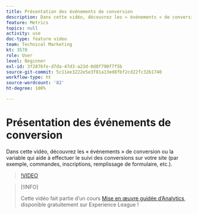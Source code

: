 ```yaml
---
title: Présentation des événements de conversion
description: Dans cette vidéo, découvrez les « événements » de conversion ou la variable qui aide à effectuer le suivi des conversions sur votre site (par exemple, commandes, inscriptions, remplissage de formulaire, etc.).
feature: Metrics
topics: null
activity: use
doc-type: feature video
team: Technical Marketing
kt: 3578
role: User
level: Beginner
exl-id: 3f2876fe-d7da-47d3-a23d-0d8f790f7f5b
source-git-commit: 5c11ee3222e5e3f81a13ed8fbf2cd22fc32b1740
workflow-type: ht
source-wordcount: '82'
ht-degree: 100%

---
```


# Présentation des événements de conversion

Dans cette vidéo, découvrez les « événements » de conversion ou la variable qui aide à effectuer le suivi des conversions sur votre site (par exemple, commandes, inscriptions, remplissage de formulaire, etc.).

>[!VIDEO](https://video.tv.adobe.com/v/28764/?quality=12)

>[!INFO]
>
> Cette vidéo fait partie d’un cours [Mise en œuvre guidée d’Analytics](https://experienceleague.adobe.com/?recommended=Analytics-D-1-2019.1), disponible gratuitement sur Experience League !